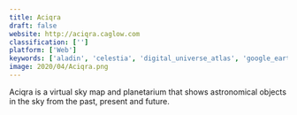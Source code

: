 ```yaml
---
title: Aciqra
draft: false 
website: http://aciqra.caglow.com
classification: ['']
platform: ['Web']
keywords: ['aladin', 'celestia', 'digital_universe_atlas', 'google_earth_pro', 'google_earth_studio', 'planetarium', 'pocket_universe', 'skeye', 'sky_map', 'skyview', 'space_engine', 'star_chart', 'starcalc', 'starmap', 'stellarium', 'universe_sandbox', 'winstars', 'worldwide_telescope']
image: 2020/04/Aciqra.png
---
```

Aciqra is a virtual sky map and planetarium that shows astronomical objects in the sky from the past, present and future.